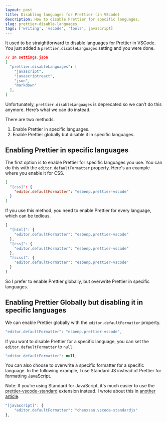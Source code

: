 ```yaml
---
layout: post
title: Disabling languages for Prettier (in VScode)
description: How to disable Prettier for specific languages.
slug: prettier-disable-languages
tags: ['writing', 'vscode', 'tools', javascript]
---
```

It used to be straightforward to disable languages for Prettier in VSCode. You just added a `prettier.disableLanguages` setting and you were done. 

```json
// In settings.json
[
  "prettier.disableLanguages": [
    "javascript",
    "javascriptreact",
    "json",
    "markdown"
  ],
]
```

Unfortunately, `prettier.disableLanguages` is deprecated so we can’t do this anymore. Here’s what we can do instead. 

<!-- more -->

There are two methods. 

  1. Enable Prettier in specific languages. 
  2. Enable Prettier globally but disable it in specific languages. 

## Enabling Prettier in specific languages 

The first option is to enable Prettier for specific languages you use. You can do this with the `editor.defaultFormatter` property. Here's an example where you enable it for CSS. 

```json
[
  "[css]": {
    "editor.defaultFormatter": "esbenp.prettier-vscode"
  }
]
```

If you use this method, you need to enable Prettier for every language, which can be tedious. 

```javascript
[
  "[html]": {
  	"editor.defaultFormatter": "esbenp.prettier-vscode"
  },
  "[css]": {
    "editor.defaultFormatter": "esbenp.prettier-vscode"
  },
  "[scss]": {
    "editor.defaultFormatter": "esbenp.prettier-vscode"
  }
]
```

So I prefer to enable Prettier globally, but overwrite Prettier in specific languages. 

## Enabling Prettier Globally but disabling it in specific languages

We can enable Prettier globally with the `editor.defaultFormatter` property. 

```javascript
"editor.defaultFormatter": "esbenp.prettier-vscode",
```

If you want to disable Prettier for a specific language, you can set the `editor.defaultFormatter` to `null`. 

```javascript
"editor.defaultFormatter": null;
```

You can also choose to overwrite a specific formatter for a specific language. In the following example, I use Standard JS instead of Prettier for formatting JavaScript. 

Note:
If you're using Standard for JavaScript, it's much easier to use the [prettier-vscode-standard](https://marketplace.visualstudio.com/items?itemName=numso.prettier-standard-vscode) extension instead. I wrote about this in [another article](/blog/prettier-standard).

```javascript
"[javascript]": {
    "editor.defaultFormatter": "chenxsan.vscode-standardjs"
},
```
